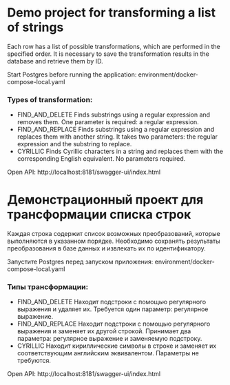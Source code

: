 # Demo project for transforming a list of strings

Each row has a list of possible transformations, which are performed in the specified order.
It is necessary to save the transformation results in the database and retrieve them by ID.

Start Postgres before running the application: environment/docker-compose-local.yaml

### Types of transformation:
* FIND_AND_DELETE Finds substrings using a regular expression and removes them. One parameter is required: a regular expression.
* FIND_AND_REPLACE Finds substrings using a regular expression and replaces them with another string. It takes two parameters: the regular expression and the substring to replace.
* CYRILLIC Finds Cyrillic characters in a string and replaces them with the corresponding English equivalent. No parameters required.

Open API: http://localhost:8181/swagger-ui/index.html


# Демонстрационный проект для трансформации списка строк

Каждая строка содержит список возможных преобразований, которые выполняются в указанном порядке.
Необходимо сохранять результаты преобразования в базе данных и извлекать их по идентификатору.

Запустите Postgres перед запуском приложения: environment/docker-compose-local.yaml

### Типы трансформации:
* FIND_AND_DELETE Находит подстроки с помощью регулярного выражения и удаляет их. Требуется один параметр: регулярное выражение.
* FIND_AND_REPLACE Находит подстроки с помощью регулярного выражения и заменяет их другой строкой. Принимает два параметра: регулярное выражение и заменяемую подстроку.
* CYRILLIC Находит кириллические символы в строке и заменяет их соответствующим английским эквивалентом. Параметры не требуются.

Open API: http://localhost:8181/swagger-ui/index.html

